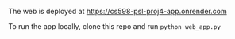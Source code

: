 The web is deployed at https://cs598-psl-proj4-app.onrender.com

To run the app locally, clone this repo and run `python web_app.py`
